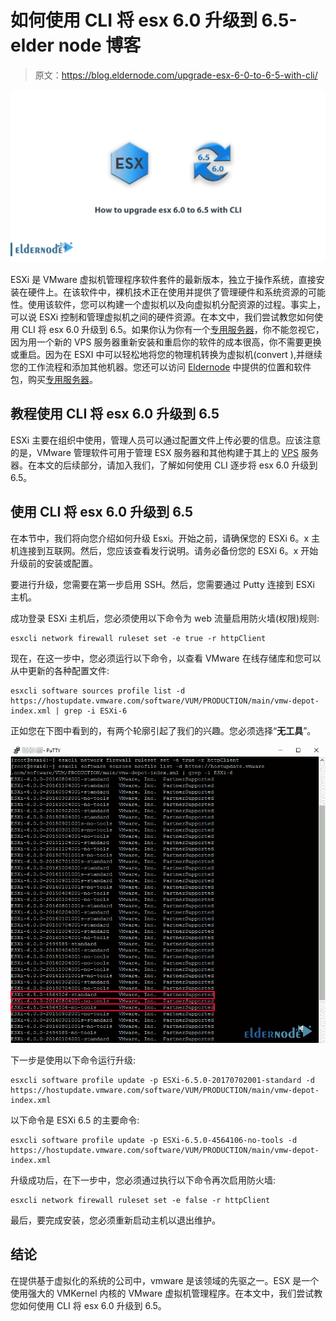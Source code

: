 # 如何使用 CLI 将 esx 6.0 升级到 6.5-elder node 博客

> 原文：<https://blog.eldernode.com/upgrade-esx-6-0-to-6-5-with-cli/>

![How to upgrade esx 6.0 to 6.5 with CLI](img/2d69d561b9f0185eb6f95a606f08e6f2.png)

ESXi 是 VMware 虚拟机管理程序软件套件的最新版本，独立于操作系统，直接安装在硬件上。在该软件中，裸机技术正在使用并提供了管理硬件和系统资源的可能性。使用该软件，您可以构建一个虚拟机以及向虚拟机分配资源的过程。事实上，可以说 ESXi 控制和管理虚拟机之间的硬件资源。在本文中，我们尝试教您如何使用 CLI 将 esx 6.0 升级到 6.5。如果你认为你有一个[专用服务器](https://blog.eldernode.com/tag/dedicated-server/)，你不能忽视它，因为用一个新的 VPS 服务器重新安装和重启你的软件的成本很高，你不需要更换或重启。因为在 ESXI 中可以轻松地将您的物理机转换为虚拟机(convert ),并继续您的工作流程和添加其他机器。您还可以访问 [Eldernode](https://eldernode.com/) 中提供的位置和软件包，购买[专用服务器](https://eldernode.com/dedicated-server/)。

## **教程使用 CLI 将 esx 6.0 升级到 6.5**

ESXi 主要在组织中使用，管理人员可以通过配置文件上传必要的信息。应该注意的是，VMware 管理软件可用于管理 ESX 服务器和其他构建于其上的 [VPS](https://eldernode.com/vps/) 服务器。在本文的后续部分，请加入我们，了解如何使用 CLI 逐步将 esx 6.0 升级到 6.5。

## **使用 CLI 将 esx 6.0 升级到 6.5**

在本节中，我们将向您介绍如何升级 Esxi。开始之前，请确保您的 ESXi 6。x 主机连接到互联网。然后，您应该查看发行说明。请务必备份您的 ESXi 6。x 开始升级前的安装或配置。

要进行升级，您需要在第一步启用 SSH。然后，您需要通过 Putty 连接到 ESXi 主机。

成功登录 ESXi 主机后，您必须使用以下命令为 web 流量启用防火墙(权限)规则:

```
esxcli network firewall ruleset set -e true -r httpClient
```

现在，在这一步中，您必须运行以下命令，以查看 VMware 在线存储库和您可以从中更新的各种配置文件:

```
esxcli software sources profile list -d https://hostupdate.vmware.com/software/VUM/PRODUCTION/main/vmw-depot-index.xml | grep -i ESXi-6
```

正如您在下图中看到的，有两个轮廓引起了我们的兴趣。您必须选择“**无工具**”。

![how to upgrade esxi 6.0 to 6.5](img/06932b44de8dcd8637611748e863c4c3.png)

下一步是使用以下命令运行升级:

```
esxcli software profile update -p ESXi-6.5.0-20170702001-standard -d https://hostupdate.vmware.com/software/VUM/PRODUCTION/main/vmw-depot-index.xml
```

以下命令是 ESXi 6.5 的主要命令:

```
esxcli software profile update -p ESXi-6.5.0-4564106-no-tools -d https://hostupdate.vmware.com/software/VUM/PRODUCTION/main/vmw-depot-index.xml
```

升级成功后，在下一步中，您必须通过执行以下命令再次启用防火墙:

```
esxcli network firewall ruleset set -e false -r httpClient
```

最后，要完成安装，您必须重新启动主机以退出维护。

## 结论

在提供基于虚拟化的系统的公司中，vmware 是该领域的先驱之一。ESX 是一个使用强大的 VMKernel 内核的 VMware 虚拟机管理程序。在本文中，我们尝试教您如何使用 CLI 将 esx 6.0 升级到 6.5。